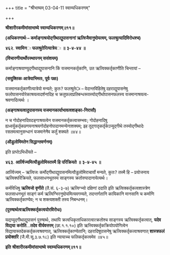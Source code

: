 +++
title = "श्रीभाष्यम् 03-04-11 स्वाम्यधिकरणम्"

+++
<div claऽऽ="elementor-widget-container">

**श्रीशारीरकमीमांसाभाष्ये** **स्वाम्यधिकरणम्॥११॥**

**(अधिकरणार्थः – कर्माङ्गाश्रयोद्गीथाद्युपासनानां ऋत्विजैवानुष्ठेयत्वम्, फलश्रुत्यादिविरोधश्च)**

**४६२**. **स्वामिन**ः **फलश्रुतेरित्यात्रेय**ः **॥** **३**–**४**–**४४** **॥**

**(विचारणीयार्थोपस्थापनम् ससंशयम्)**

कर्माङ्गाश्रयाण्युद्गीथाद्युपासनानि किं यजमानकर्तृकाणि, उत ऋत्विक्कर्तृकाणीति चिन्तायां –

**(सयुक्तिकः आत्रेयाभिमतः, पूर्वः पक्षः)**

यजमानकर्तृकाणीत्यात्रेयो मन्यते; कुतः? फलश्रुते**ः** – वेदान्तविहितेषु दहराद्युपासनेषु फलोपासनयोरेकाश्रयत्वदर्शनादिह च क्रतुफलाप्रतिबन्धरूपस्योद्गीथोपासनफलस्य यजमानाश्रयत्व- श्रवणादित्यर्थः ।

**(अङ्गाश्रयत्वादुपासनस्य यजमानकार्याभावत्वशङ्का-निरासौ)**

न च गोदोहनादिवदङ्गाश्रयत्वेन यजमानकर्तृकत्वासम्भवः; गोदोहनादिषु ह्यध्वर्युकर्तृकप्रणयनाश्रयगोदोहनोपादानमन्येनाशक्यम्; इह तूद्गातृकर्तृकेऽप्युद्गीथे तस्योद्गीथादेः रसतमत्वानुसन्धानं यजमानेनैव कर्तुं शक्यते ॥४४॥

**(औडुलोमिमतेन सिद्धान्तवर्णनम्)**

इति प्राप्तेऽभिधीयते –

**४६३**. **आर्त्विज्यमित्यौडुलोमिस्तस्मै** **हि** **परिक्रियते** **॥** **३**–**४**–**४५** **॥**

आर्त्विज्यम् – ऋत्विजः कर्मोद्गीथाद्युपासनमित्यौडुलोमिराचार्यो मन्यते, कुतः? तस्मै हि – प्रयोजनाय ऋत्विक्परिक्रियते, फलसाधनभूतस्य साङ्गस्य क्रतोरुपादानायेत्यर्थः।

कर्मविधिषु **ऋत्विजो** **वृणीते** (तै.सं. ६-३-७) ऋत्विग्भ्यो दक्षिणां ददाति इति ऋत्विक्कर्तृकत्वशास्त्रेण फलसाधनभूतं साङ्गं कर्म ऋत्विग्भिरनुष्ठेयमित्यवगम्यते, तदन्तर्गतानि कायिकानि मानसानि च कर्माणि ऋत्विक्कर्तृकाण्येव; न च शक्त्यशक्ती तस्य निबन्धनम्।

**(पुरुषार्थत्वऋत्विक्कर्तृकत्वयोरविरोधः)**

यद्यप्युद्गीथाद्युपासनं पुरुषार्थः, तथापि क्रत्वधिकृताधिकारत्वात्क्रतोश्च साङ्गस्य ऋत्विक्कर्तृकत्वात्, **यदेव** **विद्यया** **करोति**…**तदेव** **वीर्यवत्तरम्** (छा.१.१.१०) इति ऋत्त्विक्कर्तृकक्रियोपयोगित्वेन विद्यायास्तदेककर्तृकत्वश्रवणात्, ऋत्विक्कर्तृकाण्येतानि; दहरादिषूपासनेषु ऋत्विक्कर्तृकत्वाश्रवणात्
**शास्त्रफलं** **प्रयोक्तरि** (जै.मी.सू.३.७.१८) इति न्यायाच्च फलिकर्तृकत्वमेव ॥४५॥

**इति** **श्रीशारीरकमीमांसाभाष्ये** **स्वाम्यधिकरणम्॥११॥**

</div>
